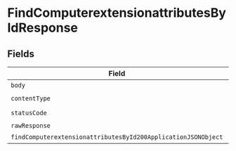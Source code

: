 # FindComputerextensionattributesByIdResponse


## Fields

| Field                                                                                                                                     | Type                                                                                                                                      | Required                                                                                                                                  | Description                                                                                                                               |
| ----------------------------------------------------------------------------------------------------------------------------------------- | ----------------------------------------------------------------------------------------------------------------------------------------- | ----------------------------------------------------------------------------------------------------------------------------------------- | ----------------------------------------------------------------------------------------------------------------------------------------- |
| `body`                                                                                                                                    | *Uint8Array*                                                                                                                              | :heavy_minus_sign:                                                                                                                        | N/A                                                                                                                                       |
| `contentType`                                                                                                                             | *string*                                                                                                                                  | :heavy_check_mark:                                                                                                                        | N/A                                                                                                                                       |
| `statusCode`                                                                                                                              | *number*                                                                                                                                  | :heavy_check_mark:                                                                                                                        | N/A                                                                                                                                       |
| `rawResponse`                                                                                                                             | [AxiosResponse>](https://axios-http.com/docs/res_schema)                                                                                  | :heavy_minus_sign:                                                                                                                        | N/A                                                                                                                                       |
| `findComputerextensionattributesById200ApplicationJSONObject`                                                                             | [FindComputerextensionattributesById200ApplicationJSON](../../models/operations/findcomputerextensionattributesbyid200applicationjson.md) | :heavy_minus_sign:                                                                                                                        | OK                                                                                                                                        |